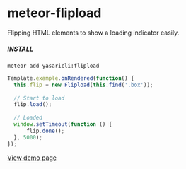 # meteor-flipload
Flipping HTML elements to show a loading indicator easily.

##### INSTALL 
    meteor add yasaricli:flipload


```js
Template.example.onRendered(function() {
  this.flip = new Flipload(this.find('.box'));
  
  // Start to load
  flip.load();
  
  // Loaded
  window.setTimeout(function () {
      flip.done();
  }, 5000);
});
```
[View demo page](http://pazguille.github.io/flipload/)

